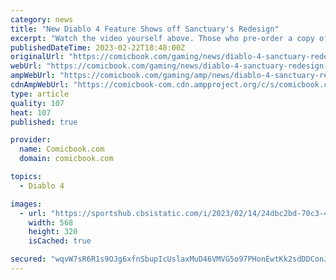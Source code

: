 ```yaml
---
category: news
title: "New Diablo 4 Feature Shows off Sanctuary's Redesign"
excerpt: "Watch the video yourself above. Those who pre-order a copy of Diablo 4 will get to participate in two beta sessions in March. Those who pre-ordered one of the larger versions of the game, such as the ..."
publishedDateTime: 2023-02-22T18:48:00Z
originalUrl: "https://comicbook.com/gaming/news/diablo-4-sanctuary-redesign-video-revealed/"
webUrl: "https://comicbook.com/gaming/news/diablo-4-sanctuary-redesign-video-revealed/"
ampWebUrl: "https://comicbook.com/gaming/amp/news/diablo-4-sanctuary-redesign-video-revealed/"
cdnAmpWebUrl: "https://comicbook-com.cdn.ampproject.org/c/s/comicbook.com/gaming/amp/news/diablo-4-sanctuary-redesign-video-revealed/"
type: article
quality: 107
heat: 107
published: true

provider:
  name: Comicbook.com
  domain: comicbook.com

topics:
  - Diablo 4

images:
  - url: "https://sportshub.cbsistatic.com/i/2023/02/14/24dbc2bd-70c3-4873-9606-81a5aa40e481/out-this-month.png?width=568&height=320"
    width: 568
    height: 320
    isCached: true

secured: "wqvW7sR6R1s9OJg6xfnSbupIcUslaxMuD46VMVG5o97PHonEwtKk2sdDDConJ+SfLkdKQJ6FYmA+xfqSqYsnsKgrSTJII9gld/DnTLbt0ZgLXaciUhDYovdtpz8uxxPcM6qk2X/PHcbDpU3F7528ttaczzeu+4jWXGE8n6YhKpVJBPf+VGuLlKdqfuX51Rr5gLN38bPlK56BIyOpiN3CoXJ6DU+8tuqxO+pSnsgXv0Ll0gane+VYYG+84J93Jtvrvgk7ik+K/VKeSwebIP/1L2CL300Jsplc0FoAZIUjwPPya53ThQERbiw1dgMU2E4+opIYtXUysuSJQzS/WxubKXZKvaqQ5oSA0v0U4/4/yZk=;5d2XHv2kJsRuuRhBMGRXBQ=="
---
```


